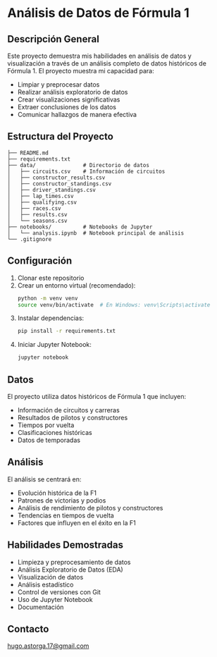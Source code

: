 # Análisis de Datos de Fórmula 1

## Descripción General
Este proyecto demuestra mis habilidades en análisis de datos y visualización a través de un análisis completo de datos históricos de Fórmula 1. El proyecto muestra mi capacidad para:
- Limpiar y preprocesar datos
- Realizar análisis exploratorio de datos
- Crear visualizaciones significativas
- Extraer conclusiones de los datos
- Comunicar hallazgos de manera efectiva

## Estructura del Proyecto
```
├── README.md
├── requirements.txt
├── data/               # Directorio de datos
│   ├── circuits.csv    # Información de circuitos
│   ├── constructor_results.csv
│   ├── constructor_standings.csv
│   ├── driver_standings.csv
│   ├── lap_times.csv
│   ├── qualifying.csv
│   ├── races.csv
│   ├── results.csv
│   └── seasons.csv
├── notebooks/          # Notebooks de Jupyter
│   └── analysis.ipynb  # Notebook principal de análisis
└── .gitignore
```

## Configuración
1. Clonar este repositorio
2. Crear un entorno virtual (recomendado):
   ```bash
   python -m venv venv
   source venv/bin/activate  # En Windows: venv\Scripts\activate
   ```
3. Instalar dependencias:
   ```bash
   pip install -r requirements.txt
   ```
4. Iniciar Jupyter Notebook:
   ```bash
   jupyter notebook
   ```

## Datos
El proyecto utiliza datos históricos de Fórmula 1 que incluyen:
- Información de circuitos y carreras
- Resultados de pilotos y constructores
- Tiempos por vuelta
- Clasificaciones históricas
- Datos de temporadas

## Análisis
El análisis se centrará en:
- Evolución histórica de la F1
- Patrones de victorias y podios
- Análisis de rendimiento de pilotos y constructores
- Tendencias en tiempos de vuelta
- Factores que influyen en el éxito en la F1

## Habilidades Demostradas
- Limpieza y preprocesamiento de datos
- Análisis Exploratorio de Datos (EDA)
- Visualización de datos
- Análisis estadístico
- Control de versiones con Git
- Uso de Jupyter Notebook
- Documentación

## Contacto
hugo.astorga.17@gmail.com 
